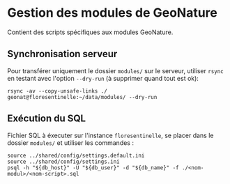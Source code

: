 # Gestion des modules de GeoNature

Contient des scripts spécifiques aux modules GeoNature.

## Synchronisation serveur

Pour transférer uniquement le dossier `modules/` sur le serveur, utiliser `rsync`
en testant avec l'option `--dry-run` (à supprimer quand tout est ok):

```
rsync -av --copy-unsafe-links ./ geonat@floresentinelle:~/data/modules/ --dry-run
```

## Exécution du SQL

Fichier SQL à éxecuter sur l'instance `floresentinelle`, se placer dans le dossier `modules/`
et utiliser les commandes :
```
source ../shared/config/settings.default.ini
source ../shared/config/settings.ini
psql -h "${db_host}" -U "${db_user}" -d "${db_name}" -f ./<nom-modul>/<nom-script>.sql
```
